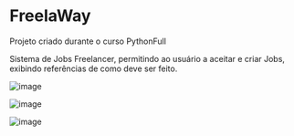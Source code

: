 # FreelaWay
Projeto criado durante o curso PythonFull

Sistema de Jobs Freelancer, permitindo ao usuário a aceitar e criar Jobs, exibindo referências de como deve ser feito.

![image](https://github.com/cauanbrito/FreelaWay/assets/106711575/f25810f8-e64d-44e1-8f40-a63756c669b0)

![image](https://github.com/cauanbrito/FreelaWay/assets/106711575/39c3718c-f48e-4aaa-91ff-a53992850889)

![image](https://github.com/cauanbrito/FreelaWay/assets/106711575/19ec7257-18a9-4a4f-a1b5-eecfe17c4345)
